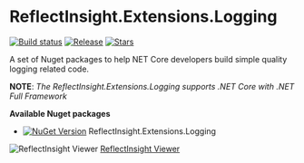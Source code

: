 # ReflectInsight.Extensions.Logging

[![Build status](https://ci.appveyor.com/api/projects/status/0ftxpw3dne25ncra?svg=true)](https://ci.appveyor.com/project/ReflectSoftware/reflectinsight-extensions-logging) 
[![Release](https://img.shields.io/github/release/aspnet-plus/AspNet.Plus.Logging.svg)](https://github.com/reflectsoftware/reflectinsight.extensions.logging/releases/latest)
[![Stars](https://img.shields.io/github/stars/aspnet-plus/AspNet.Plus.Logging.svg)](https://github.com/reflectsoftware/reflectinsight.extensions.logging/stargazers)

A set of Nuget packages to help NET Core developers build simple quality logging related code.

**NOTE**: *The ReflectInsight.Extensions.Logging supports .NET Core with .NET Full Framework*

**Available Nuget packages**

* [![NuGet Version](http://img.shields.io/nuget/v/AspNet.Plus.Logging.ReflectInsight.svg?style=flat)](http://www.nuget.org/packages/reflectinsight.extensions.logging/)  ReflectInsight.Extensions.Logging


![](https://3vrxww.bn1301.livefilestore.com/y3movaLJ4exXc8XSi7_LypJdB9KPDJB5JmjQrDcs_FcZoJ1N971CrF1AdweO3dZyN4XQxFQaIgvnSSqciiuQ4TxkQgUNhJRF3yNCaGfbSwRuEYgXkTMnfyptyBoUf__Kfk8nV8I3bf03TpPIwpy24Y6-A?width=1181&height=706&cropmode=none "ReflectInsight Viewer")
[ReflectInsight Viewer](http://reflectsoftware.com)

